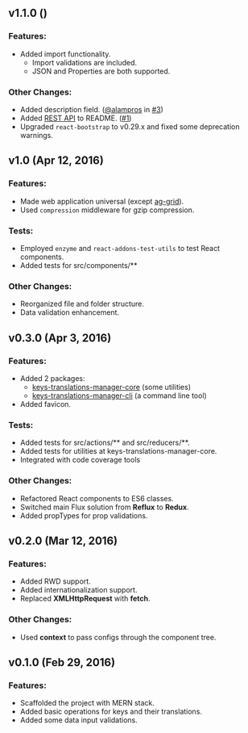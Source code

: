 ## **v1.1.0** ()

### Features:
- Added import functionality.
  - Import validations are included. 
  - JSON and Properties are both supported.

### Other Changes:
* Added description field. ([@alampros](https://github.com/alampros) in [#3](https://github.com/chejen/keys-translations-manager/pull/3))
* Added [REST API](https://github.com/chejen/keys-translations-manager/tree/develop#rest-api) to README. ([#1](https://github.com/chejen/keys-translations-manager/issues/1))
* Upgraded `react-bootstrap` to v0.29.x and fixed some deprecation warnings.


## **v1.0** (Apr 12, 2016)

### Features:
* Made web application universal (except [ag-grid](https://github.com/ceolter/ag-grid/issues/699)).
* Used `compression` middleware for gzip compression.

### Tests:
* Employed `enzyme` and `react-addons-test-utils` to test React components.
* Added tests for src/components/**


### Other Changes:
* Reorganized file and folder structure.
* Data validation enhancement.


## **v0.3.0** (Apr 3, 2016)

### Features:
- Added 2 packages:
  - [keys-translations-manager-core](https://github.com/chejen/keys-translations-manager/tree/master/packages/keys-translations-manager-core) (some utilities)
  - [keys-translations-manager-cli](https://github.com/chejen/keys-translations-manager/tree/master/packages/keys-translations-manager-cli) (a command line tool)
- Added favicon.

### Tests:
* Added tests for src/actions/** and src/reducers/**.
* Added tests for utilities at keys-translations-manager-core.
* Integrated with code coverage tools

### Other Changes:
* Refactored React components to ES6 classes.
* Switched main Flux solution from **Reflux** to **Redux**.
* Added propTypes for prop validations.


## **v0.2.0** (Mar 12, 2016)

### Features:
* Added RWD support.
* Added internationalization support.
* Replaced **XMLHttpRequest** with **fetch**.

### Other Changes:
* Used **context** to pass configs through the component tree.


## **v0.1.0** (Feb 29, 2016)

### Features:
* Scaffolded the project with MERN stack.
* Added basic operations for keys and their translations.
* Added some data input validations.